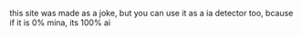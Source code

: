 this site was made as a joke, but you can use it as a ia detector too, bcause if it is 0% mina, its 100% ai


